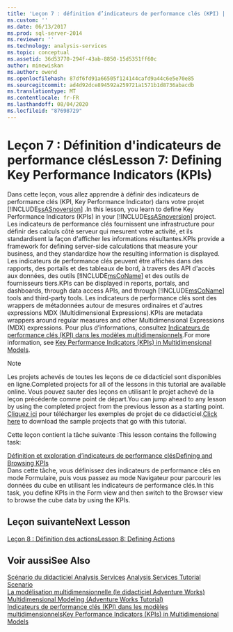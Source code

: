 ```yaml
---
title: 'Leçon 7 : définition d’indicateurs de performance clés (KPI) | Microsoft Docs'
ms.custom: ''
ms.date: 06/13/2017
ms.prod: sql-server-2014
ms.reviewer: ''
ms.technology: analysis-services
ms.topic: conceptual
ms.assetid: 36d53770-294f-43ab-8850-15d5351ff60c
author: minewiskan
ms.author: owend
ms.openlocfilehash: 87df6fd91a66505f124144cafd9a44c6e5e70e85
ms.sourcegitcommit: ad4d92dce894592a259721a1571b1d8736abacdb
ms.translationtype: MT
ms.contentlocale: fr-FR
ms.lasthandoff: 08/04/2020
ms.locfileid: "87698729"
---
```

# <a name="lesson-7-defining-key-performance-indicators-kpis"></a><span data-ttu-id="80bac-102">Leçon 7 : Définition d'indicateurs de performance clés</span><span class="sxs-lookup"><span data-stu-id="80bac-102">Lesson 7: Defining Key Performance Indicators (KPIs)</span></span>
  <span data-ttu-id="80bac-103">Dans cette leçon, vous allez apprendre à définir des indicateurs de performance clés (KPI, Key Performance Indicator) dans votre projet [!INCLUDE[ssASnoversion](../includes/ssasnoversion-md.md)] .</span><span class="sxs-lookup"><span data-stu-id="80bac-103">In this lesson, you learn to define Key Performance Indicators (KPIs) in your [!INCLUDE[ssASnoversion](../includes/ssasnoversion-md.md)] project.</span></span> <span data-ttu-id="80bac-104">Les indicateurs de performance clés fournissent une infrastructure pour définir des calculs côté serveur qui mesurent votre activité, et ils standardisent la façon d'afficher les informations résultantes.</span><span class="sxs-lookup"><span data-stu-id="80bac-104">KPIs provide a framework for defining server-side calculations that measure your business, and they standardize how the resulting information is displayed.</span></span> <span data-ttu-id="80bac-105">Les indicateurs de performance clés peuvent être affichés dans des rapports, des portails et des tableaux de bord, à travers des API d'accès aux données, des outils [!INCLUDE[msCoName](../includes/msconame-md.md)] et des outils de fournisseurs tiers.</span><span class="sxs-lookup"><span data-stu-id="80bac-105">KPIs can be displayed in reports, portals, and dashboards, through data access APIs, and through [!INCLUDE[msCoName](../includes/msconame-md.md)] tools and third-party tools.</span></span> <span data-ttu-id="80bac-106">Les indicateurs de performance clés sont des wrappers de métadonnées autour de mesures ordinaires et d'autres expressions MDX (Multidimensional Expressions).</span><span class="sxs-lookup"><span data-stu-id="80bac-106">KPIs are metadata wrappers around regular measures and other Multidimensional Expressions (MDX) expressions.</span></span> <span data-ttu-id="80bac-107">Pour plus d’informations, consultez [Indicateurs de performance clés &#40;KPI&#41; dans les modèles multidimensionnels](multidimensional-models/key-performance-indicators-kpis-in-multidimensional-models.md).</span><span class="sxs-lookup"><span data-stu-id="80bac-107">For more information, see [Key Performance Indicators &#40;KPIs&#41; in Multidimensional Models](multidimensional-models/key-performance-indicators-kpis-in-multidimensional-models.md).</span></span>  
  
> [!NOTE]  
>  <span data-ttu-id="80bac-108">Les projets achevés de toutes les leçons de ce didacticiel sont disponibles en ligne.</span><span class="sxs-lookup"><span data-stu-id="80bac-108">Completed projects for all of the lessons in this tutorial are available online.</span></span> <span data-ttu-id="80bac-109">Vous pouvez sauter des leçons en utilisant le projet achevé de la leçon précédente comme point de départ.</span><span class="sxs-lookup"><span data-stu-id="80bac-109">You can jump ahead to any lesson by using the completed project from the previous lesson as a starting point.</span></span> <span data-ttu-id="80bac-110">[Cliquez ici](https://go.microsoft.com/fwlink/?LinkID=221866) pour télécharger les exemples de projet de ce didacticiel.</span><span class="sxs-lookup"><span data-stu-id="80bac-110">[Click here](https://go.microsoft.com/fwlink/?LinkID=221866) to download the sample projects that go with this tutorial.</span></span>  
  
 <span data-ttu-id="80bac-111">Cette leçon contient la tâche suivante :</span><span class="sxs-lookup"><span data-stu-id="80bac-111">This lesson contains the following task:</span></span>  
  
 [<span data-ttu-id="80bac-112">Définition et exploration d’indicateurs de performance clés</span><span class="sxs-lookup"><span data-stu-id="80bac-112">Defining and Browsing KPIs</span></span>](lesson-7-1-defining-and-browsing-kpis.md)  
 <span data-ttu-id="80bac-113">Dans cette tâche, vous définissez des indicateurs de performance clés en mode Formulaire, puis vous passez au mode Navigateur pour parcourir les données du cube en utilisant les indicateurs de performance clés.</span><span class="sxs-lookup"><span data-stu-id="80bac-113">In this task, you define KPIs in the Form view and then switch to the Browser view to browse the cube data by using the KPIs.</span></span>  
  
## <a name="next-lesson"></a><span data-ttu-id="80bac-114">Leçon suivante</span><span class="sxs-lookup"><span data-stu-id="80bac-114">Next Lesson</span></span>  
 [<span data-ttu-id="80bac-115">Leçon 8 : Définition des actions</span><span class="sxs-lookup"><span data-stu-id="80bac-115">Lesson 8: Defining Actions</span></span>](lesson-8-defining-actions.md)  
  
## <a name="see-also"></a><span data-ttu-id="80bac-116">Voir aussi</span><span class="sxs-lookup"><span data-stu-id="80bac-116">See Also</span></span>  
 <span data-ttu-id="80bac-117">[Scénario du didacticiel Analysis Services](analysis-services-tutorial-scenario.md) </span><span class="sxs-lookup"><span data-stu-id="80bac-117">[Analysis Services Tutorial Scenario](analysis-services-tutorial-scenario.md) </span></span>  
 <span data-ttu-id="80bac-118">[La modélisation multidimensionnelle &#40;le didacticiel Adventure Works&#41;](multidimensional-modeling-adventure-works-tutorial.md) </span><span class="sxs-lookup"><span data-stu-id="80bac-118">[Multidimensional Modeling &#40;Adventure Works Tutorial&#41;](multidimensional-modeling-adventure-works-tutorial.md) </span></span>  
 [<span data-ttu-id="80bac-119">Indicateurs de performance clés &#40;KPI&#41; dans les modèles multidimensionnels</span><span class="sxs-lookup"><span data-stu-id="80bac-119">Key Performance Indicators &#40;KPIs&#41; in Multidimensional Models</span></span>](multidimensional-models/key-performance-indicators-kpis-in-multidimensional-models.md)  
  
  
